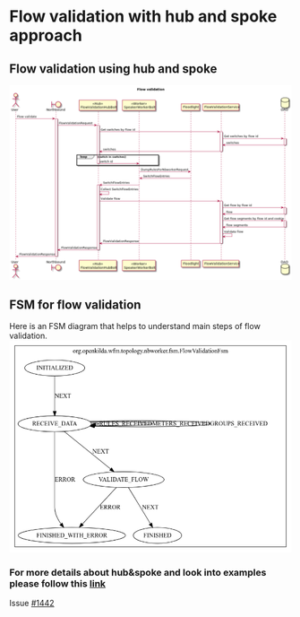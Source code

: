 # Flow validation with hub and spoke approach

## Flow validation using hub and spoke

![Flow validation design](flow-validate.png "Flow validation design")

## FSM for flow validation
Here is an FSM diagram that helps to understand main steps of flow validation.
![Flow validation fsm](flow-validate-fsm.png "Flow validation fsm diagram")

### For more details about hub&spoke and look into examples please follow this [link](https://github.com/telstra/open-kilda/blob/develop/docs/design/hub-and-spoke/v7/README.md)

Issue [#1442](https://github.com/telstra/open-kilda/issues/1442)

